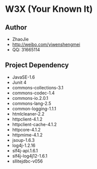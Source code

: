 # W3X (Your Known It)

## Author

* ZhaoJie
* http://weibo.com/yiwenshengmei
* QQ: 31665114

## Project Dependency

* JavaSE-1.6
* Junit 4
* commons-collections-3.1
* commons-codec-1.4
* commons-io.2.0.1
* commons-lang-2.5
* common-logging-1.1.1
* htmlcleaner-2.2
* httpclient-4.1.2
* httpclient-cache-4.1.2
* httpcore-4.1.2
* httpmime-4.1.2
* jsoup-1.6.3
* log4j-1.2.16
* slf4j-api.1.6.1
* slf4j-log4j12-1.6.1
* sllitejdbc-v056
